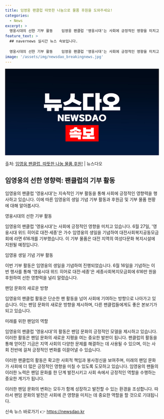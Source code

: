 ```yaml
---
title: 임영웅 팬클럽 따뜻한 나눔으로 물품 후원을 도와주세요!
categories:
  - News
excerpt: >
  영웅시대의 선한 기부 활동    임영웅 팬클럽 '영웅시대'는 사회에 긍정적인 영향을 미치고 있습니다. 팬클럽…
feature_text: >
  ## navernews 실시간 뉴스 속보입니다.

  영웅시대의 선한 기부 활동    임영웅 팬클럽 '영웅시대'는 사회에 긍정적인 영향을 미치고 있습니다. 팬클럽…
image: '/assets/img/newsdao_breakingnews.jpg'
---
```


![뉴스다오 속보](/assets/img/newsdao_breakingnews.jpg)

<p>출처: <a href="https://newsdao.kr/4492" rel="dofollow">임영웅 팬클럽, 따뜻한 나눔 물품 후원!</a> | 뉴스다오</p>

<h2 data-ke-size="size26">임영웅의 선한 영향력: 팬클럽의 기부 활동</h2>
임영웅의 팬클럽 '영웅시대'는 지속적인 기부 활동을 통해 사회에 긍정적인 영향력을 행사하고 있습니다. 이에 따른 임영웅의 생일 기념 기부 활동과 후원금 및 기부 물품 현황에 대해 알아봅시다.

<p data-ke-size="size16">영웅시대의 선한 기부 활동</p>
임영웅의 팬클럽 '영웅시대'는 사회에 긍정적인 영향을 미치고 있습니다. 6월 27일, '영웅시대 위드 히어로 대전·세종'은 가수 임영웅의 생일을 기념하여 대전사회복지공동모금회에 라면 616개를 기부했습니다. 이 기부 물품은 대전 지역의 여성다문화 복지시설에 지원될 예정입니다.

<p data-ke-size="size16">임영웅 생일 기념 기부 활동</p>
이번 기부 활동은 임영웅의 생일을 기념하여 진행되었습니다. 6월 16일을 기념하는 이번 행사를 통해 '영웅시대 위드 히어로 대전·세종'은 세종사회복지모금회에 616만 원을 후원하여 선한 영향력을 널리 알렸습니다.

<p data-ke-size="size16">팬덤 문화의 새로운 방향</p>
임영웅의 팬클럽 활동은 단순한 팬 활동을 넘어 사회에 기여하는 방향으로 나아가고 있습니다. 이는 팬덤 문화의 새로운 방향을 제시하며, 다른 팬클럽들에게도 좋은 본보기가 되고 있습니다.

<p data-ke-size="size16">미래를 위한 팬덤의 역할</p>
임영웅의 팬클럽 '영웅시대'의 활동은 팬덤 문화의 긍정적인 모델을 제시하고 있습니다. 이러한 활동은 팬덤 문화의 새로운 지평을 여는 중요한 발판이 됩니다. 팬클럽의 활동을 통해 얻어진 기금은 지역 사회의 다양한 문제를 해결하는 데 사용될 수 있으며, 이는 사회 전반에 걸쳐 긍정적인 변화를 이끌어낼 수 있습니다.

이러한 팬클럽의 활동은 확고한 사회적 책임과 봉사정신을 보여주며, 미래의 팬덤 문화가 사회에 더 많은 긍정적인 영향을 미칠 수 있도록 도모하고 있습니다. 임영웅의 팬들의 이러한 노력은 팬덤 문화를 한 단계 발전시키고 사회 속에서 긍정적인 역할을 수행하는 중요한 계기가 됩니다.

이러한 팬덤 문화의 변화는 모두가 함께 성장하고 발전할 수 있는 환경을 조성합니다. 따라서 팬덤 문화의 발전은 사회에 큰 영향을 미치는 데 중요한 역할을 할 것으로 기대됩니다. 

신속 뉴스 바로가기 👉 <a href="https://newsdao.kr" rel="dofollow">https://newsdao.kr</a>


